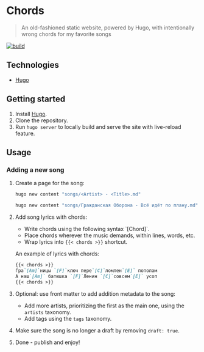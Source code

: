# Chords

> An old-fashioned static website, powered by Hugo, with intentionally wrong chords for my favorite songs

[![build](https://img.shields.io/github/actions/workflow/status/alebabai/chords/ci.yml)](https://github.com/alebabai/chords/actions?query=workflow%3ACI)

## Technologies

- [Hugo](https://gohugo.io/)

## Getting started

1. Install [Hugo](https://gohugo.io/).
1. Clone the repository.
1. Run `hugo server` to locally build and serve the site with live-reload feature.

## Usage

### Adding a new song

1. Create a page for the song:

    ```sh
    hugo new content "songs/<Artist> - <Title>.md"
    ```

    ```sh
    hugo new content "songs/Гражданская Оборона - Всё идёт по плану.md"
    ```

1. Add song lyrics with chords:
    - Write chords using the following syntax \`[Chord]\`.
    - Place chords wherever the music demands, within lines, words, etc.
    - Wrap lyrics into `{{< chords >}}` shortcut.

    An example of lyrics with chords:

    ```md
    {{< chords >}}  
    Гра`[Am]`ницы `[F]`ключ пере`[C]`ломлен`[E]` пополам  
    А наш`[Am]` батюшка `[F]`Ленин `[C]`совсем`[E]` усоп   
    {{< chords >}}
    ```

1. Optional: use front matter to add addition metadata to the song:
    - Add more artists, prioritizing the first as the main one, using the `artists` taxonomy.
    - Add tags using the `tags` taxonomy.

1. Make sure the song is no longer a draft by removing `draft: true`.
1. Done - publish and enjoy!
